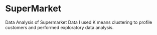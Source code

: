 # SuperMarket
Data Analysis of Supermarket Data
I used K means clustering to profile customers and performed exploratory data analysis.
